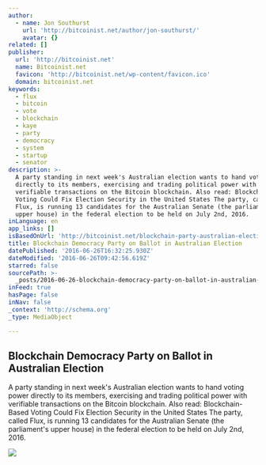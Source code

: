 ```yaml
---
author:
  - name: Jon Southurst
    url: 'http://bitcoinist.net/author/jon-southurst/'
    avatar: {}
related: []
publisher:
  url: 'http://bitcoinist.net'
  name: Bitcoinist.net
  favicon: 'http://bitcoinist.net/wp-content/favicon.ico'
  domain: bitcoinist.net
keywords:
  - flux
  - bitcoin
  - vote
  - blockchain
  - kaye
  - party
  - democracy
  - system
  - startup
  - senator
description: >-
  A party standing in next week's Australian election wants to hand voting power
  directly to its members, exercising and trading political power with
  verifiable transactions on the Bitcoin blockchain. Also read: Blockchain-Based
  Voting Could Fix Election Security in the United States The party, called
  Flux, is running 13 candidates for the Australian Senate (the parliament's
  upper house) in the federal election to be held on July 2nd, 2016.
inLanguage: en
app_links: []
isBasedOnUrl: 'http://bitcoinist.net/blockchain-party-australian-election/'
title: Blockchain Democracy Party on Ballot in Australian Election
datePublished: '2016-06-26T16:32:25.930Z'
dateModified: '2016-06-26T09:42:56.619Z'
starred: false
sourcePath: >-
  _posts/2016-06-26-blockchain-democracy-party-on-ballot-in-australian-election.md
inFeed: true
hasPage: false
inNav: false
_context: 'http://schema.org'
_type: MediaObject

---
```

<article style=""><h1>Blockchain Democracy Party on Ballot in Australian Election</h1><p>A party standing in next week's Australian election wants to hand voting power directly to its members, exercising and trading political power with verifiable transactions on the Bitcoin blockchain. Also read: Blockchain-Based Voting Could Fix Election Security in the United States The party, called Flux, is running 13 candidates for the Australian Senate (the parliament's upper house) in the federal election to be held on July 2nd, 2016.</p><img src="http://bitcoinist.net/wp-content/uploads/2016/06/Australia-Parliament.jpg" /></article>
